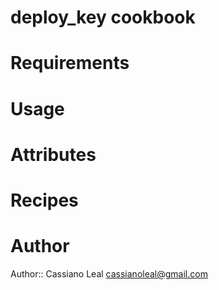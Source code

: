# deploy_key cookbook

# Requirements

# Usage

# Attributes

# Recipes

# Author

Author:: Cassiano Leal <cassianoleal@gmail.com>
